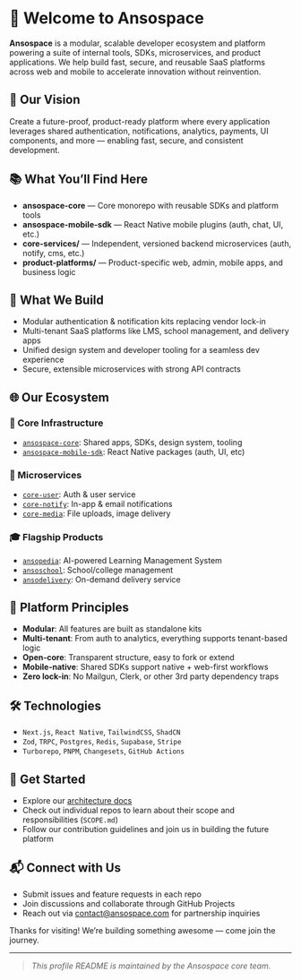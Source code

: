 # 👋 Welcome to Ansospace

**Ansospace** is a modular, scalable developer ecosystem and platform powering a suite of internal tools, SDKs, microservices, and product applications. We help build fast, secure, and reusable SaaS platforms across web and mobile to accelerate innovation without reinvention.

## 🚀 Our Vision

Create a future-proof, product-ready platform where every application leverages shared authentication, notifications, analytics, payments, UI components, and more — enabling fast, secure, and consistent development.

## 📚 What You’ll Find Here

* **ansospace-core** — Core monorepo with reusable SDKs and platform tools
* **ansospace-mobile-sdk** — React Native mobile plugins (auth, chat, UI, etc.)
* **core-services/** — Independent, versioned backend microservices (auth, notify, cms, etc.)
* **product-platforms/** — Product-specific web, admin, mobile apps, and business logic

## 🔧 What We Build

* Modular authentication & notification kits replacing vendor lock-in
* Multi-tenant SaaS platforms like LMS, school management, and delivery apps
* Unified design system and developer tooling for a seamless dev experience
* Secure, extensible microservices with strong API contracts

## 🌐 Our Ecosystem

### 🔧 Core Infrastructure

* [`ansospace-core`](https://github.com/ansospace/ansospace-core): Shared apps, SDKs, design system, tooling
* [`ansospace-mobile-sdk`](https://github.com/ansospace/ansospace-mobile-sdk): React Native packages (auth, UI, etc)

### 🧩 Microservices

* [`core-user`](https://github.com/ansospace/core-user): Auth & user service
* [`core-notify`](https://github.com/ansospace/core-notify): In-app & email notifications
* [`core-media`](https://github.com/ansospace/core-media): File uploads, image delivery

### 🎓 Flagship Products

* [`ansopedia`](https://github.com/ansospace/ansopedia): AI-powered Learning Management System
* [`ansoschool`](https://github.com/ansospace/ansoschool): School/college management
* [`ansodelivery`](https://github.com/ansospace/ansodelivery): On-demand delivery service

## 🧠 Platform Principles

* **Modular**: All features are built as standalone kits
* **Multi-tenant**: From auth to analytics, everything supports tenant-based logic
* **Open-core**: Transparent structure, easy to fork or extend
* **Mobile-native**: Shared SDKs support native + web-first workflows
* **Zero lock-in**: No Mailgun, Clerk, or other 3rd party dependency traps

## 🛠 Technologies

* `Next.js`, `React Native`, `TailwindCSS`, `ShadCN`
* `Zod`, `TRPC`, `Postgres`, `Redis`, `Supabase`, `Stripe`
* `Turborepo`, `PNPM`, `Changesets`, `GitHub Actions`

## 🌱 Get Started

* Explore our [architecture docs](https://github.com/ansospace/ansospace-core/blob/main/docs/architecture.md)
* Check out individual repos to learn about their scope and responsibilities (`SCOPE.md`)
* Follow our contribution guidelines and join us in building the future platform

## 📬 Connect with Us

* Submit issues and feature requests in each repo
* Join discussions and collaborate through GitHub Projects
* Reach out via [contact@ansospace.com](mailto:contact@ansospace.com) for partnership inquiries

Thanks for visiting! We’re building something awesome — come join the journey.

---

> *This profile README is maintained by the Ansospace core team.*
